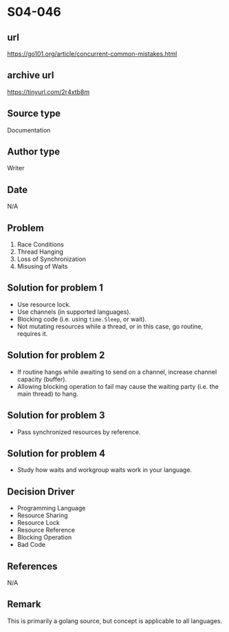 # S04-046

## url

https://go101.org/article/concurrent-common-mistakes.html

## archive url

https://tinyurl.com/2r4xtb8m

## Source type

Documentation

## Author type

Writer

## Date

N/A

## Problem

1. Race Conditions
2. Thread Hanging
3. Loss of Synchronization
4. Misusing of Waits

## Solution for problem 1

-   Use resource lock.
-   Use channels (in supported languages).
-   Blocking code (i.e. using `time.Sleep`, or wait).
-   Not mutating resources while a thread, or in this case, go routine, requires it.

## Solution for problem 2

-   If routine hangs while awaiting to send on a channel, increase channel capacity (buffer).
-   Allowing blocking operation to fail may cause the waiting party (i.e. the main thread) to hang.

## Solution for problem 3

-   Pass synchronized resources by reference.

## Solution for problem 4

-   Study how waits and workgroup waits work in your language.

## Decision Driver

-   Programming Language
-   Resource Sharing
-   Resource Lock
-   Resource Reference
-   Blocking Operation
-   Bad Code

## References

N/A

## Remark

This is primarily a golang source, but concept is applicable to all languages.
